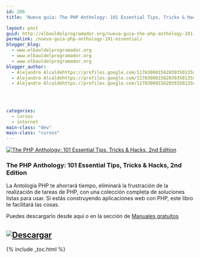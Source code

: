 ```yaml
---
id: 206
title: 'Nueva guía: The PHP Anthology: 101 Essential Tips, Tricks & Hacks, 2nd Edition'

layout: post
guid: http://elbauldelprogramador.org/nueva-guia-the-php-anthology-101-essential-tips-tricks-hacks-2nd-edition/
permalink: /nueva-guia-php-anthology-101-essential/
blogger_blog:
  - www.elbauldelprogramador.org
  - www.elbauldelprogramador.org
  - www.elbauldelprogramador.org
blogger_author:
  - Alejandro Alcaldehttps://profiles.google.com/117030001562039350135noreply@blogger.com
  - Alejandro Alcaldehttps://profiles.google.com/117030001562039350135noreply@blogger.com
  - Alejandro Alcaldehttps://profiles.google.com/117030001562039350135noreply@blogger.com

  
  
  
categories:
  - cursos
  - internet
main-class: "dev"
main-class: "cursos"
---
```

[![The PHP Anthology: 101 Essential Tips, Tricks & Hacks, 2nd Edition][1]][2]

### The PHP Anthology: 101 Essential Tips, Tricks & Hacks, 2nd Edition

La Antología PHP te ahorrará tiempo, eliminará la frustración de la realización de tareas de PHP, con una colección completa de soluciones listas para usar. Si estás construyendo aplicaciones web con PHP, este libro te facilitará las cosas. 

Puedes descargarlo desde aquí o en la sección de [Manuales gratuítos][3]

## [![Descargar][4]][2]



 [1]: http://img.tradepub.com/free/w_sitb02/assets/img/w_sitb02c.gif "The PHP Anthology: 101 Essential Tips, Tricks & Hacks, 2nd Edition"
 [2]: http://elbauldelprogramador.tradepub.com/c/pubRD.mpl?sr=oc&_t=oc:&pc=w_sitb02/prgm.cgi
 [3]: http://bashyc.blogspot.com/p/guias-gratuitas.html
 [4]: http://lh5.googleusercontent.com/-3xNROQvUyLw/Tez0xVWLW1I/AAAAAAAAAkc/3Gx7eUaLwxU/s288/descargar.png

{% include _toc.html %}
